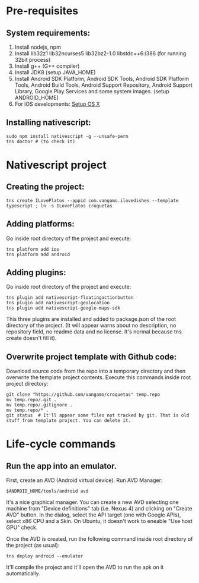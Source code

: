 # Pre-requisites
## System requirements:

1. Install nodejs, npm
1. Install lib32z1 lib32ncurses5 lib32bz2-1.0 libstdc++6:i386 (for running 32bit process)
1. Install g++ (G++ compiler)
1. Install JDK8  (setup JAVA_HOME)
1. Install Android SDK Platform, Android SDK Tools, Android SDK Platform Tools, Android Build Tools, Android Support Repository, Android Support Library, Google Play Services and some system images. (setup ANDROID_HOME)
1. For iOS developments: [Setup OS X](http://docs.nativescript.org/start/ns-setup-os-x)

## Installing nativescript:
    sudo npm install nativescript -g --unsafe-perm
    tns doctor # (to check it)

# Nativescript project
## Creating the project:
    tns create ILovePlatos --appid com.vangamo.ilovedishes --template typescript ; ln -s ILovePlatos croquetas


## Adding platforms:
Go inside root directory of the project and execute:

    tns platform add ios
    tns platform add android

## Adding plugins:
Go inside root directory of the project and execute:

    tns plugin add nativescript-floatingactionbutton
    tns plugin add nativescript-geolocation
    tns plugin add nativescript-google-maps-sdk

This three plugins are installed and added to package.json of the root directory of the project. (It will appear warns about no description, no repository field, no readme data and no license. It's normal because tns create doesn't fill it).

## Overwrite project template with Github code:
Download source code from the repo into a temporary directory and then overwrite the template project contents. Execute this commands inside root project directory:

    git clone "https://github.com/vangamo/croquetas" temp.repo
    mv temp.repo/.git .
    mv temp.repo/.gitignore .
    mv temp.repo/* .
    git status  # It'll appear some files not tracked by git. That is old stuff from template project. You can delete it.

# Life-cycle commands
## Run the app into an emulator.
First, create an AVD (Android virtual device). Run AVD Manager:

    $ANDROID_HOME/tools/android avd

It's a nice graphical manager. You can create a new AVD selecting one machine from "Device definitions" tab (i.e. Nexus 4) and clicking on "Create AVD" button. In the dialog, select the API target (one with Google APIs), select x86 CPU and a Skin. On Ubuntu, it doesn't work to eneable "Use host GPU" check.

Once the AVD is created, run the following command inside root directory of the project (as usual):

    tns deploy android --emulator

It'll compile the project and it'll open the AVD to run the apk on it automatically.